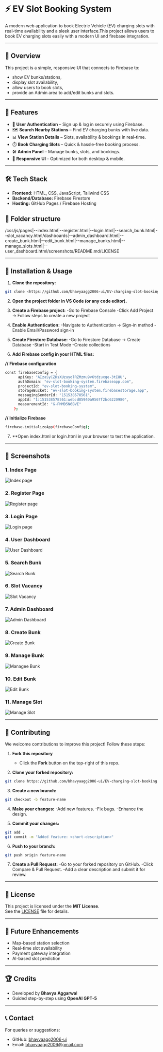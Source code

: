 # ⚡ EV Slot Booking System

A modern web application to book Electric Vehicle (EV) charging slots with real-time availability and a sleek user interface.This project allows users to book EV charging slots easily with a modern UI and firebase integration.

---

## 🔗 Overview
This project is a simple, responsive UI that connects to Firebase to:
- show EV bunks/stations,
- display slot availability,
- allow users to book slots,
- provide an Admin area to add/edit bunks and slots.

---

## 🌟 Features

- 🔐 **User Authentication** – Sign up & log in securely using Firebase.
- 🗺️ **Search Nearby Stations** – Find EV charging bunks with live data.
- 📊 **View Station Details** – Slots, availability & bookings in real-time.
- ⏱️ **Book Charging Slots** – Quick & hassle-free booking process.
- 🛠️ **Admin Panel** – Manage bunks, slots, and bookings.
- 📱 **Responsive UI** – Optimized for both desktop & mobile.

---

## 🛠️ Tech Stack

- **Frontend:** HTML, CSS, JavaScript, Tailwind CSS
- **Backend/Database:** Firebase Firestore
- **Hosting:** GitHub Pages / Firebase Hosting


## 📂 Folder structure
/css/js/pages|--index.html|--register.html|--login.html|--search_bunk.html|--slot_vacancy.html/dashboards|--admin_dashboard.html|--create_bunk.html|--edit_bunk.html|--manage_bunks.html|--manage_slots.html|--user_dashboard.html/screenshots/README.md/LICENSE

---

## 🚀 Installation & Usage

1. **Clone the repository:**  
```bash
git clone <https://github.com/bhavyaagg2006-ui/EV-charging-slot-booking.git>
```

2. **Open the project folder in VS Code (or any code editor).**

3. **Create a Firebase project:**
-Go to Firebase Console
-Click Add Project → Follow steps to create a new project

4. **Enable Authentication:**
-Navigate to Authentication → Sign-in method
-Enable Email/Password sign-in

5. **Create Firestore Database:**
-Go to Firestore Database → Create Database
-Start in Test Mode
-Create collections

6. **Add Firebase config in your HTML files:**

**// Firebase configuration**
```bash
const firebaseConfig = {
      apiKey: "AIzaSyCZHsXUzuyolRZMzmu9v6tdzuxqe-3tI8U",
      authDomain: "ev-slot-booking-system.firebaseapp.com",
      projectId: "ev-slot-booking-system",
      storageBucket: "ev-slot-booking-system.firebasestorage.app",
      messagingSenderId: "151538578561",
      appId: "1:151538578561:web:d85940a9567f2bc6220980",
      measurementId: "G-FMMD5N6BVE"
    };
```
**// Initialize Firebase**
```bash
firebase.initializeApp(firebaseConfig);
```
7. **Open index.html or login.html in your browser to test the application.

---
## 📸 Screenshots

### 1. Index Page
![Index page](screenshots/index_page.png)

### 2. Register Page
![Register page](screenshots/register_page.png)

### 3. Login Page
![Login page](screenshots/login_page.png)

### 4. User Dashboard
![User Dashboard](screenshots/user_dashboard.png)

### 5. Search Bunk
![Search Bunk](screenshots/search_bunk.png)

### 6. Slot Vacancy
![Slot Vacancy](screenshots/slot_vacancy.png)

### 7. Admin Dashboard
![Admin Dashboard](screenshots/admin_dashboard.png)

### 8. Create Bunk
![Create Bunk](screenshots/create_bunk.png)

### 9. Manage Bunk
![Managee Bunk](screenshots/manage_bunk.png)

### 10. Edit Bunk
![Edit Bunk](screenshots/edit_bunk.png)

### 11. Manage Slot
![Manage Slot](screenshots/manage_slots.png)

---

## 🛂 Contributing

We welcome contributions to improve this project! Follow these steps:

1. **Fork this repository**  
   - Click the **Fork** button on the top-right of this repo.

2. **Clone your forked repository:**  
```bash
git clone https://github.com/bhavyaagg2006-ui/EV-charging-slot-booking.git
```

3. **Create a new branch:**
```bash
git checkout -b feature-name
```

4. **Make your changes:**
   -Add new features.
   -Fix bugs.
   -Enhance the design.

6. **Commit your changes:**
```bash
git add .
git commit -m "Added feature: <short-description>"
```

6. **Push to your branch:**
```bash
git push origin feature-name
```

7. **Create a Pull Request:**
   -Go to your forked repository on GitHub.
   -Click Compare & Pull Request.
   -Add a clear description and submit it for review.

---

## 🪪 License

This project is licensed under the **MIT License**.  
See the [LICENSE](LICENSE) file for details.

---

## 🔮 Future Enhancements

- Map-based station selection  
- Real-time slot availability 
- Payment gateway integration
- AI-based slot prediction 

---

## 🏆 Credits

- Developed by **Bhavya Aggarwal**  
- Guided step-by-step using **OpenAI GPT-5**  

---

## 📞 Contact

For queries or suggestions:  
- GitHub: [bhavyaagg2006-ui](https://github.com/bhavyaagg2006-ui/EV-charging-slot-booking.git)  
- Email: bhavyaagg2006@gmail.com





